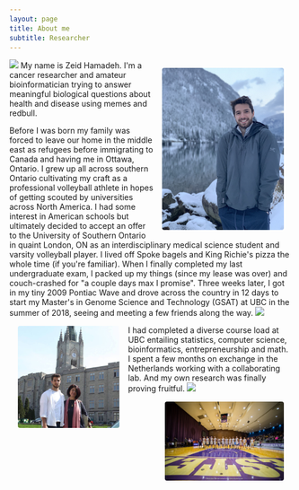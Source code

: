 ```yaml
---
layout: page
title: About me
subtitle: Researcher
---
```

<img align="right" src="/assets/img/egg.jpg" width="43%" style="margin:15px 15px;border-radius: 4px">![]("https://github.com/zhamadeh/zhamadeh.github.io/blob/master/assets/img/egg.jpg") My name is Zeid Hamadeh. I'm a cancer researcher and amateur bioinformatician trying to answer meaningful biological questions about health and disease using memes and redbull. 

Before I was born my family was forced to leave our home in the middle east as refugees before immigrating to Canada and having me in Ottawa, Ontario. I grew up all across southern Ontario cultivating my craft as a professional volleyball athlete in hopes of getting scouted by universities across North America. I had some interest in American schools but ultimately decided to accept an offer to the University of Southern Ontario in quaint London, ON as an interdisciplinary medical science student and varsity volleyball player. I lived off Spoke bagels and King Richie's pizza the whole time (if you're familiar). When I finally completed my last undergraduate exam, I packed up my things (since my lease was over) and couch-crashed for "a couple days max I promise". Three weeks later, I got in my tiny 2009 Pontiac Wave and drove across the country in 12 days to start my Master's in Genome Science and Technology (GSAT) at UBC in the summer of 2018, seeing and meeting a few friends along the way. 
<img align="left" src="/assets/img/western1.png" width="36%" style="margin:15px 15px;border-radius: 4px">![]("https://github.com/zhamadeh/zhamadeh.github.io/blob/master/assets/img/western1.png")

I had completed a diverse course load at UBC entailing statistics, computer science, bioinformatics, entrepreneurship and math. I spent a few months on exchange in the Netherlands working with a collaborating lab. And my own research was finally proving fruitful.
<img align="right" src="/assets/img/vball2.jpg" width="42%" style="margin:15px 15px;border-radius: 4px">![]("https://github.com/zhamadeh/zhamadeh.github.io/blob/master/assets/img/vball2.jpg")


